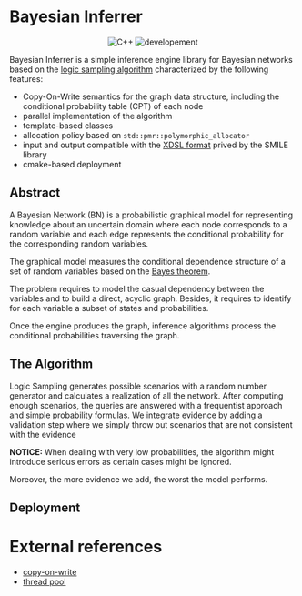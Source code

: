 # Bayesian Inferrer
<p align="center">
 <img alt="C++" src="https://img.shields.io/badge/cmake-v3.14.0-green"/>
 <img alt="developement" src="https://img.shields.io/badge/C++-17 | 20-blue.svg?style=flat&logo=c%2B%2B"/> 
</p>

Bayesian Inferrer is a simple inference engine library for Bayesian networks based on the [logic sampling algorithm](https://s3.us-west-2.amazonaws.com/secure.notion-static.com/9b660beb-e839-4ee7-a30e-5bd6a12e56de/henrion1988.pdf?X-Amz-Algorithm=AWS4-HMAC-SHA256&X-Amz-Credential=AKIAT73L2G45O3KS52Y5%2F20210722%2Fus-west-2%2Fs3%2Faws4_request&X-Amz-Date=20210722T134310Z&X-Amz-Expires=86400&X-Amz-Signature=ca28cf9692cd9be410b692e6388eab7da6a0e960e81c34c8060be8cc0fcc1419&X-Amz-SignedHeaders=host&response-content-disposition=filename%20%3D%22henrion1988.pdf%22) characterized by the following features:
* Copy-On-Write semantics for the graph data structure, including the conditional probability table (CPT) of each node 
* parallel implementation of the algorithm 
* template-based classes 
* allocation policy based on `std::pmr::polymorphic_allocator`
* input and output compatible with the [XDSL format](https://support.bayesfusion.com/docs/) prived by the SMILE library
* cmake-based deployment

## Abstract
A Bayesian Network (BN) is a probabilistic graphical model for representing knowledge about an uncertain domain where each node corresponds to a random variable and each edge represents the conditional probability for the corresponding random variables.

The graphical model measures the conditional dependence structure of a set of random variables based on the [Bayes theorem](https://en.wikipedia.org/wiki/Bayes%27_theorem).


The problem requires to model the casual dependency between the variables and to build a direct, acyclic graph. Besides, it requires to identify for each variable a subset of states and probabilities.  

Once the engine produces the graph, inference algorithms process the conditional probabilities traversing the graph.
 
## The Algorithm
Logic Sampling generates possible scenarios with a random number generator and calculates a realization of all the network. After computing enough scenarios, the queries are answered with a frequentist approach and simple probability formulas. We integrate evidence by adding a validation step where we simply throw out scenarios that are not consistent with the evidence

**NOTICE:** When dealing with very low probabilities, the algorithm might introduce serious errors as certain cases might be ignored.

Moreover, the more evidence we add, the worst the model performs.

## Deployment

# External references
* [copy-on-write](https://www.codeproject.com/Tips/5261583/Cplusplus-Copy-On-Write-Base-Class-Template)
* [thread pool](https://github.com/bshoshany/thread-pool)

